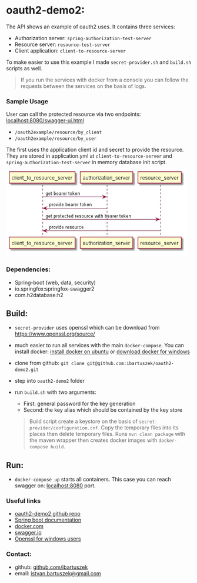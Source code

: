 # oauth2-demo2:
The API shows an example of oauth2 uses. It contains three services:
 - Authorization server: `spring-authorization-test-server`
 - Resource server: `resource-test-server`
 - Client application: `client-to-resource-server`
 
To make easier to use this example I made `secret-provider.sh` and `build.sh` scripts as well.

> If you run the services with docker from a console you can follow the requests between the services on the basis of logs.

### Sample Usage
User can call the protected resource via two endpoints:
<a href=http://localhost:8080/swagger-ui.html#/>localhost:8080/swagger-ui.html</a>
 - `/oauth2example/resource/by_client`
 - `/oauth2example/resource/by_user`

The first uses the application client id and secret to provide the resource.
They are stored in application.yml at `client-to-resource-server` 
and `spring-authorization-test-server` in memory database init script.

![alt text](https://github.com/ibartuszek/oauth2-demo2/blob/master/flow.jpg "Flow")

### Dependencies:

 - Spring-boot (web, data, security)
 - io.springfox:springfox-swagger2
 - com.h2database:h2

## Build:
 - `secret-provider` uses openssl which can be download from <a>https://www.openssl.org/source/</a> 
 - much easier to run all services with the main `docker-compose`.
  You can install docker: <a href="https://docs.docker.com/engine/install/ubuntu/">install docker on ubuntu</a> 
  or <a href="https://docs.docker.com/docker-for-windows/install/">download docker for windows</a> 
 - clone from github: `git clone git@github.com:ibartuszek/oauth2-demo2.git`
 - step into `oauth2-demo2` folder
 - run `build.sh` with two arguments:
   - First: general password for the key generation
   - Second: the key alias which should be contained by the key store
   
   
   > Build script create a keystore on the basis of `secret-provider/configuration.cnf`. 
   > Copy the temporary files into its places then delete temporary files.
   > Runs `mvn clean package` with the maven wrapper 
   > then creates docker images with `docker-compose build`.

## Run:
 
 - `docker-compose up` starts all containers. This case you can reach swagger on: <a href=http://localhost:8080/swagger-ui.html#/>localhost:8080</a> port.

### Useful links

- <a href="https://github.com/ibartuszek/oauth2-demo2">oauth2-demo2 github repo</a>
- <a href="https://docs.spring.io/spring-boot/docs/current/reference/htmlsingle/">Spring boot documentation</a>
- <a href="https://www.docker.com/">docker.com</a>
- <a href="https://swagger.io/">swagger.io</a>
- <a href="https://sourceforge.net/projects/gnuwin32/files/openssl/0.9.8h-1/openssl-0.9.8h-1-setup.exe/download?use_mirror=netcologne">Openssl for windows users</a>


### Contact:
- github: <a href="https://github.com/ibartuszek">github.com/ibartuszek</a>
- email: <a href="mailto:istvan.bartuszek@gmail.com">istvan.bartuszek@gmail.com</a>